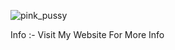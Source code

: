 ![pink_pussy](https://i.makeagif.com/media/5-14-2017/kiFczG.gif)


Info :- Visit My Website For More Info 
